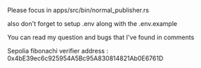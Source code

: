 Please focus in apps/src/bin/normal_publisher.rs

also don't forget to setup .env along with the .env.example

You can read my question and bugs that I've found in comments 


Sepolia fibonachi verifier
address : 0x4bE39ec6c925954A5Bc95A830814821Ab0E6761D
